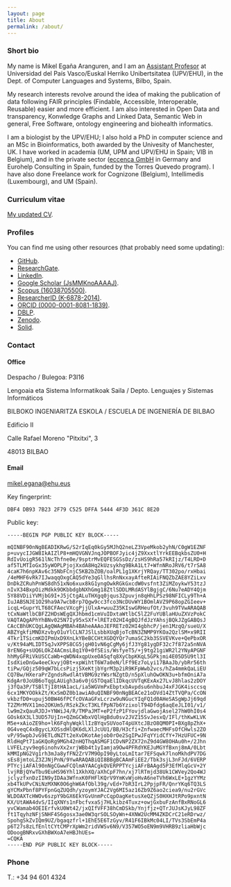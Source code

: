 ```yaml
---
layout: page
title: About
permalink: /about/
---
```


### Short bio

My name is Mikel Egaña Aranguren, and I am an <a href="https://www.ehu.eus/es/web/guest/grado-ingenieria-informatica-de-gestion-y-sistemas-de-informacion-bizkaia/profesorado?p_redirect=consultaTutorias&p_anyo_acad=20220&p_idp=135638">Assistant Profesor</a> at Universidad del País Vasco/Euskal Herriko Unibertsitatea (UPV/EHU), in the Dept. of Computer Languages and Systems, Bilbo, Spain.

My research interests revolve around the idea of making the publication of data following FAIR principles (Findable, Accessible, Interoperable, Reusable) easier and more efficient. I am also interested in Open Data and transparency, Konwledge Graphs and Linked Data, Semantic Web in general, Free Software, ontology engineering and biohealth informatics.

I am a biologist by the UPV/EHU; I also hold a PhD in computer science and an MSc in Bioinformatics, both awarded by the Univesity of Manchester, UK. I have worked in academia (UM, UPM and UPV/EHU in Spain; VIB in Belgium), and in the private sector ([eccenca GmbH](https://eccenca.com) in Germany and Eurohelp Consulting in Spain, funded by the Torres Quevedo program). I have also done Freelance work for Cognizone (Belgium), Intellimedis (Luxembourg), and UM (Spain).

### Curriculum vitae

[My updated CV](https://github.com/mikel-egana-aranguren/cv/raw/master/mikel_egana_aranguren_cv.pdf).

### Profiles

You can find me using other resources (that probably need some updating):

* [GitHub](http://github.com/mikel-egana-aranguren).
* [ResearchGate](http://www.researchgate.net/profile/Mikel_Egana).
* [LinkedIn](https://www.linkedin.com/).
* [Google Scholar (JsMMKnoAAAAJ)](http://scholar.google.com/citations?user=JsMMKnoAAAAJ).
* [Scopus (16038705500)](http://www.scopus.com/authid/detail.url?authorId=16038705500).
* [ResearcherID (K-6878-2014)](http://www.researcherid.com/rid/K-6878-2014).
* [ORCID (0000-0001-8081-1839)](http://orcid.org/0000-0001-8081-1839).
* [DBLP](http://www.informatik.uni-trier.de/~ley/pers/hd/a/Aranguren:Mikel_Ega=ntilde=a).
* [Zenodo](http://zenodo.org/search?f=author&p=Mikel%20Ega%C3%B1a%20Aranguren&ln=en).
* [Solid](https://mikeleganaaranguren.inrupt.net/).

### Contact

#### Office

Despacho / Bulegoa: P3I16

Lengoaia eta Sistema Informatikoak Saila / Depto. Lenguajes y Sistemas Informáticos

BILBOKO INGENIARITZA ESKOLA / ESCUELA DE INGENIERÍA DE BILBAO

Edificio II

Calle Rafael Moreno "Pitxitxi", 3 

48013 BILBAO

#### Email

mikel.egana@ehu.eus

Key fingerprint:

```
DBF4 DB93 7B23 2F79 C525 DFFA 5444 4F3D 361C 8E20
```

Public key:

```
-----BEGIN PGP PUBLIC KEY BLOCK-----

mQINBF90nNgBEADIKRwG/S2rIqEq0kGy5MJhQ2neLZ3VpeMkob2yhN/C0gW1EZNF
p+uvycIJGW8IkAIZlP8+mHQVGNVJnqJOPBOFJyic4jZ9XxxtlYrkEEBqkbsZU0+H
RdIvUoigR561lNcThfne0e/9sptrMvEQFESGSsDz/zsHS9hRa57kRIjz/T4LRD+D
af5TLMTIoGx35yWOPLPjojXxdA8Hq2kUzsykhg9BkA1Lt7+WfnNRoJRV6/t7rSA8
4caK7h6npKAv6c35NbFCnjC5KB2bZOB/oalPL1g1XKrjYRQay/TT302po/rxHbai
/4eMHF6vRk7IJwaqqOxgCAQ5dYe3qGllhsRnNxxayAfteRIAiFNQZbZAE8YZiLxv
DnDkZCRuhPnWS8dh51xNo6xux8kG1yngOwkRGkGxcdW0vsfnt3ZiMZoykwY53tzJ
nIvX34BxpOizMdkk9OKbbdgbNXhGmg18ZtlSDDLMRdASYlBgjgC/6Nu7eADY4Qjm
5Y88VDiiYVMjbG9I+J5jCtgALuTHXgq0jqus3Zpuvjn8qHhLPSz98NFICLy9Th+A
IuJABSNJE1O29ha9A7wcbBrp7Qgw9cc3fco3NcDUvWY1BOmlAVZ9P68opZGIeev+
icqL+GuprYLT68CFAecVXcgPjjUlxA+wuuZ35KIswGRHeufOt/3vuh9TVwARAQAB
tCxNaWtlbCBFZ2HDsWEgQXJhbmd1cmVuIDxtaWtlbC5lZ2FuYUBlaHUuZXVzPokC
VAQTAQgAPhYhBNv025N7Iy95xSXf+lRETz02HI4gBQJfdJzYAhsjBQkJZgGABQsJ
CAcCBhUKCQgLAgQWAgMBAh4BAheAAAoJEFRETz02HI4gbhcP/jen1MzqQ/sueU/X
ABZYgkfiMNDXzvbyO1uYlCLN7JSlLsbbXUqBjoTcBN3ZNMP9YKOa2QzlSM+x9RII
4Tkr1TSicmKDIPmUxD9XnLkYBeBCCHtXGDQYQr7umaSC2kb3SSVEVKve+QePbxOR
v/Kt94aMLIDT5qJvXPPS8CG5jgH01vN6gCgMy6jfJ3Yg81ygDF32c7f872a5nNVA
8rEN6g+sUQ6LOkZ4ACmsL8q1Y0+0fSEis/WsfyeT5/+j9tg21giWR2l2YNyAPGNF
hhMyGFRiVkUSCCaWb+qWDN4xqpUxeOASqfq8XyCbpKKqL5GPkjmi4E05D5U9tl3I
IsdXieDnGw4eeCkvyjOBt+xpWihtT6W7a0eN/lFf9Ez7oLyi17BAaJb/ybRr56th
tiPw/GQjz509qW7bLcsPizj5XeKtjbYgrM3p2iR9KFpWwb2vcs/hZa4mmkQaLiEU
CQ7Bw/HXeraPrZgndsRwdlAtVBMG9zYWsrNZgtD/n5pXluhOwOKN3u+bfmOniA7a
KdgAr0JoUB6oTqgLAUigh3a6v0jG5TOqaElIDkqcUVTqKExAx27LvJ8hlas2zDOY
j3fQa3P/TSBlTjI8tHA1acL/ia5WGVmPxEbptxbAvpdsu6nhbuJ4xFJGK4isccsq
6cx1MKYOOkkZt/KxSmDZ0b1awiA0uQINBF90nNgBEACe21oDVd14ZtTVQPa/CcON
vkbzfD0+upuj50BW46fPCfcOVAaGFxLcrzw9uNGucYIqFQ1d0AHeSASgWpJj69qd
T2ZMrMVX11mo2OKUm5/RSzkZkcT3KLfPpN7b6YzixolT94Dfdg6aqEeJLI01/v1/
lw9m2xQauRJDJ+YNWiJ4/R/TMPaJMT+eP2fzP1FYovjdlaGwojAsel27hW0hI0s4
GOsk6X3Ll3UD57UjIn+QZmGCWbxVQlHgBdu0sv2JVZ15SvJesxQ/IFl/thKwKLVK
M5e+xAioZE9ho+lK6FqhyWqkllIzBYqvSUVooT4pUXtcJBzO8QM0PI+BXg8pZhX+
0G4veqC4xBgycLXOSsdHlQK6dLXlJcUU1/BB/H3cfi+ZnfwaecMHFsOfCHwls2ZO
vP/95wpbJvG9ETLdNZTt2eXvDKotAejob0rOe2SgIPwJFqYYidCfY+7HzUFUC+9N
RldHqPt71aGKQoRg9MGh42nHQThqASMGF1CDvNP2ZX72nZ9d4GW8OHAu0h+/2Jhn
LVFELzyv9eg6inohvXx2xrjWBb4t1yIamja9Ow4PFRdYKEJuMGYfBxnj8mA/0Lbt
kMMIpNG2Vg1rh3mJa8yfFN2ZrV7M9OpI90yLtoLmItar7EFSqwk7lnoMkhdPV7DG
sEs8jmtoLZ3ZJNjPnN/9YwARAQABiQI8BBgBCAAmFiEE2/Tbk3sjL3nFJd/6VERP
PTYcjiAFAl90nNgCGwwFCQlmAYAACgkQVERPPTYcjiAFrBAAgd5P3EfMlqGcV+2Y
lvjRBjQYwTbu9EuHS96Yhl1XkhXQ/aXhCpF7hn/xj7lRTmjd38Uk1CWVey2Qo4WJ
jclyzfxnDzIIN9yIDAa3WfnxK0FHFlKQrV9YmKvWjoHvA6neTVh6WxLE+1gzYYMz
xb4TkUPvCNiNzMXNK0O6ghW6AfObl39g/vEd+7bR3IrL2PpjpFR/QnrYKq6TQ3LS
gYCMxPbnf8PYFpnGqZUQdh/yzoymYJAC2Vg6MI5az16Zb9Z6ao2ciea9/nu2rGVc
WLDOAXTcHWOv6szpY9bGX6EkYGvUnmPcCqpOagKetusXeQZjS0HXHJtRPo9pxntN
KX/UtAWA4dvS/IIqXNYs1nFbcfvxaSj7HLkibz4Tuxz+owjGxbuFzAnfBxRNoGL6
yvCWamab4OEIErfvkU0Wt42/jxQIfVFF38hCmDSkb/Ynjfjz+QTrJUJsKJyL98ZF
ft1TqyhzNFjSNHF4S6gosx3ae0W3qrSOLSOyWn+4XNW2UcMM4ZKDCrC21eRDrwz/
SpohgSkZvIQm9UZ/bgaqzfrl+1EhE5E6TzGyv/R41F6IBkMc04LI/TVs3SbEmP4a
p6T27s8zLfEnltCYtCMPrXpWm2ridVWSv6N9/V357WO5oEN9m9VHRB9zliaHbWjc
ODoogBNRxvGXhBWXoA7eHBJhUEs=
=CQKA
-----END PGP PUBLIC KEY BLOCK-----
```

### Phone

T.: +34 94 601 4324
